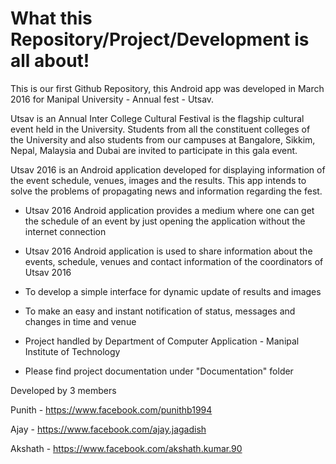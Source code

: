 # What this Repository/Project/Development is all about!

This is our first Github Repository, this Android app was developed in March 2016 for Manipal University - Annual fest - Utsav.

Utsav is an Annual Inter College Cultural Festival is the flagship cultural event held in the University. Students from all the constituent colleges of the University and also students from our campuses at Bangalore, Sikkim, Nepal, Malaysia and Dubai are invited to participate in this gala event. 

Utsav 2016 is an Android application developed for displaying information of the event schedule, venues, images and the results. This app intends to solve the problems of propagating news and information regarding the fest.

- Utsav 2016 Android application provides a medium where one can get the schedule of an event by just opening the application without the internet connection

-  Utsav 2016 Android application is used to share information about the events, schedule, venues and contact information of the coordinators of Utsav 2016

- To develop a simple interface for dynamic update of results and images

- To make an easy and instant notification of status, messages and changes in time and venue

- Project handled by Department of Computer Application - Manipal Institute of Technology

- Please find project documentation under "Documentation" folder

Developed by 3 members

Punith - https://www.facebook.com/punithb1994

Ajay - https://www.facebook.com/ajay.jagadish

Akshath - https://www.facebook.com/akshath.kumar.90
